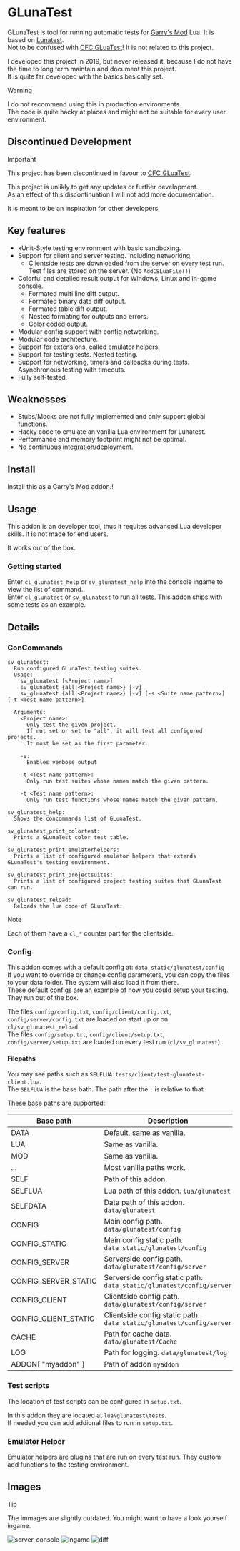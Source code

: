 # GLunaTest
GLunaTest is tool for running automatic tests for [Garry's Mod][] Lua. It is based on [Lunatest][].\
Not to be confused with [CFC GLuaTest][]! It is not related to this project.

I developed this project in 2019, but never released it, because I do not have the time to long term maintain and document this project.\
It is quite far developed with the basics basically set.

> [!WARNING]
> I do not recommend using this in production environments.\
> The code is quite hacky at places and might not be suitable for every user environment.


## Discontinued Development
> [!IMPORTANT]
> This project has been discontinued in favour to [CFC GLuaTest][].

This project is unlikly to get any updates or further development.\
As an effect of this discontinuation I will not add more documentation.

It is meant to be an inspiration for other developers.


## Key features
- xUnit-Style testing environment with basic sandboxing.
- Support for client and server testing. Including networking.
  - Clientside tests are downloaded from the server on every test run. Test files are stored on the server. (No `AddCSLuaFile()`)
- Colorful and detailed result output for Windows, Linux and in-game console.
  - Formated multi line diff output.
  - Formated binary data diff output.
  - Formated table diff output.
  - Nested formating for outputs and errors.
  - Color coded output.
- Modular config support with config networking.
- Modular code architecture.
- Support for extensions, called emulator helpers.
- Support for testing tests. Nested testing.
- Support for networking, timers and callbacks during tests. Asynchronous testing with timeouts.
- Fully self-tested.


## Weaknesses
- Stubs/Mocks are not fully implemented and only support global functions.
- Hacky code to emulate an vanilla Lua environment for Lunatest.
- Performance and memory footprint might not be optimal.
- No continuous integration/deployment.


## Install
Install this as a Garry's Mod addon.!


## Usage
This addon is an developer tool, thus it requites advanced Lua developer skills. It is not made for end users.

It works out of the box.

### Getting started
Enter `cl_glunatest_help` or `sv_glunatest_help` into the console ingame to view the list of command.\
Enter `cl_glunatest` or `sv_glunatest` to run all tests. This addon ships with some tests as an example.


## Details

### ConCommands
```
sv_glunatest:
  Run configured GLunaTest testing suites.
  Usage:
    sv_glunatest [<Project name>]
    sv_glunatest {all|<Project name>} [-v]
    sv_glunatest {all|<Project name>} [-v] [-s <Suite name pattern>] [-t <Test name pattern>]
  
  Arguments:
    <Project name>:
      Only test the given project.
      If not set or set to "all", it will test all configured projects.
      It must be set as the first parameter.
  
    -v:
      Enables verbose output
  
    -t <Test name pattern>:
      Only run test suites whose names match the given pattern.
  
    -t <Test name pattern>:
      Only run test functions whose names match the given pattern.

sv_glunatest_help:
  Shows the concommands list of GLunaTest.

sv_glunatest_print_colortest:
  Prints a GLunaTest color test table.

sv_glunatest_print_emulatorhelpers:
  Prints a list of configured emulator helpers that extends GLunaTest's testing environment.

sv_glunatest_print_projectsuites:
  Prints a list of configured project testing suites that GLunaTest can run.

sv_glunatest_reload:
  Reloads the lua code of GLunaTest.
```
> [!NOTE]
> Each of them have a `cl_*` counter part for the clientside.

### Config
This addon comes with a default config at: `data_static/glunatest/config`\
If you want to override or change config parameters, you can copy the files to your data folder. The system will also load it from there.\
These default configs are an example of how you could setup your testing. They run out of the box.

The files `config/config.txt`, `config/client/config.txt`, `config/server/config.txt` are loaded on start up or on `cl/sv_glunatest_reload`.\
The files `config/setup.txt`, `config/client/setup.txt`, `config/server/setup.txt` are loaded on every test run (`cl/sv_glunatest`).

#### Filepaths
You may see paths such as `SELFLUA:tests/client/test-glunatest-client.lua`.\
The `SELFLUA` is the base bath. The path after the `:` is relative to that. 

These base paths are supported:

| Base path | Description |
| --------- | ----------- |
| DATA | Default, same as vanilla. |
| LUA | Same as vanilla. |
| MOD | Same as vanilla. |
| ... | Most vanilla paths work. |
| SELF | Path of this addon. |
| SELFLUA | Lua path of this addon. `lua/glunatest` |
| SELFDATA | Data path of this addon. `data/glunatest` |
| CONFIG | Main config path. `data/glunatest/config` |
| CONFIG_STATIC | Main config static path. `data_static/glunatest/config` |
| CONFIG_SERVER | Serverside config path. `data/glunatest/config/server` |
| CONFIG_SERVER_STATIC | Serverside config static path. `data_static/glunatest/config/server` |
| CONFIG_CLIENT | Clientside config path. `data/glunatest/config/server` |
| CONFIG_CLIENT_STATIC | Clientside config static path. `data_static/glunatest/config/server` |
| CACHE | Path for cache data. `data/glunatest/Cache` |
| LOG | Path for logging. `data/glunatest/log` |
| ADDON[ "myaddon" ] | Path of addon `myaddon` |


### Test scripts
The location of test scripts can be configured in `setup.txt`.

In this addon they are located at `lua\glunatest\tests`.\
If needed you can add addional files to run in `setup.txt`.


### Emulator Helper
Emulator helpers are plugins that are run on every test run. They custom add functions to the testing environment.


## Images
> [!TIP]
> The immages are slightly outdated. You might want to have a look yourself ingame.

![server-console](https://github.com/user-attachments/assets/f9a6937e-7a5c-44ab-83e9-bd548b25edbe)
![ingame](https://github.com/user-attachments/assets/5f4c4a8c-5bad-4ecb-82bb-46b363594e5f)
![diff](https://github.com/user-attachments/assets/ab4f4206-3b4b-4841-afe6-77d30ab55e48)


[Garry's Mod]: <http://garrysmod.com/>
[Lunatest]: <https://github.com/silentbicycle/lunatest>
[CFC GLuaTest]: <https://github.com/CFC-Servers/GLuaTest>
